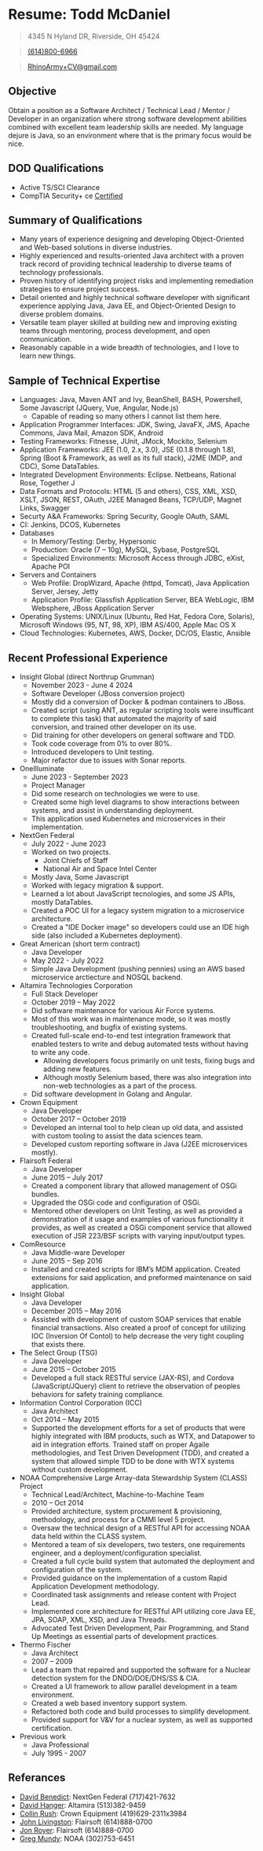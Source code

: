 # Resume: Todd McDaniel

> 4345 N Hyland DR,
> Riverside, OH 45424

> [(614)800-6966](tel:6148006966)

> [RhinoArmy+CV@gmail.com](mailto:RhinoArmy+CV@gmail.com)

## Objective
Obtain a position as a Software Architect / Technical Lead / Mentor / Developer in an organization where strong software development abilities combined with excellent team leadership skills are needed.
My language dejure is Java, so an environment where that is the primary focus would be nice.

## DOD Qualifications
* Active TS/SCI Clearance
* CompTIA Security+ ce [Certified](https://www.credly.com/badges/438b2a2b-e027-4b5f-8d29-d12f3b71ccde/public_url)

## Summary of Qualifications
* Many years of experience designing and developing Object-Oriented and Web-based solutions in diverse industries.
* Highly experienced and results-oriented Java architect with a proven track record of providing technical leadership to diverse teams of technology professionals.
* Proven history of identifying project risks and implementing remediation strategies to ensure project success.
* Detail oriented and highly technical software developer with significant experience applying Java, Java EE, and Object-Oriented Design to diverse problem domains.
* Versatile team player skilled at building new and improving existing teams through mentoring, process development, and open communication.
* Reasonably capable in a wide breadth of technologies, and I love to learn new things.

## Sample of Technical Expertise
* Languages: Java, Maven ANT and Ivy, BeanShell, BASH, Powershell, Some Javascript (JQuery, Vue, Angular, Node.js)
  * Capable of reading so many others I cannot list them here.
* Application Programmer Interfaces: JDK, Swing, JavaFX, JMS, Apache Commons, Java Mail, Amazon SDK, Android
* Testing Frameworks: Fitnesse, JUnit, JMock, Mockito, Selenium
* Application Frameworks: JEE (1.0, 2.x, 3.0), JSE (0.1.8 through 1.8), Spring (Boot & Framework, as well as its full stack), J2ME (MDP, and CDC), Some DataTables.
* Integrated Development Environments: Eclipse. Netbeans, Rational Rose, Together J
* Data Formats and Protocols: HTML (5 and others), CSS, XML, XSD, XSLT, JSON, REST, OAuth, J2EE Managed Beans, TCP/UDP, Magnet Links, Swagger
* Securty A&A Frameworks: Spring Security, Google OAuth, SAML
* CI: Jenkins, DCOS, Kubernetes
* Databases
  * In Memory/Testing: Derby, Hypersonic
  * Production: Oracle (7 – 10g), MySQL, Sybase, PostgreSQL
  * Specialized Environments: Microsoft Access through JDBC, eXist, Apache POI
* Servers and Containers
  * Web Profile: DropWizard, Apache (httpd, Tomcat), Java Application Server, Jersey, Jetty
  * Application Profile: Glassfish Application Server, BEA WebLogic, IBM Websphere, JBoss Application Server
* Operating Systems: UNIX/Linux (Ubuntu, Red Hat, Fedora Core, Solaris), Microsoft Windows (95, NT, 98, XP), IBM AS/400, Apple Mac OS X
* Cloud Technologies: Kubernetes, AWS, Docker, DC/OS, Elastic, Ansible

## Recent Professional Experience
* Insight Global (direct Northrup Grumman)
  * November 2023 - June 4 2024
  * Software Developer (JBoss conversion project)
  * Mostly did a conversion of Docker & podman containers to JBoss.
  * Created script (using ANT, as regular scripting tools were insufficant to complete this task) that automated the majority of said conversion, and trained other developer on its use.
  * Did training for other developers on general software and TDD.
  * Took code coverage from 0% to over 80%.
  * Introduced developers to Unit testing.
  * Major refactor due to issues with Sonar reports.
* OneIlluminate
  * June 2023 - September 2023
  * Project Manager
  * Did some research on technologies we were to use.
  * Created some high level diagrams to show interactions between systems, and assist in understanding deployment.
  * This application used Kubernetes and microservices in their implementation.
* NextGen Federal
  * July 2022 - June 2023
  * Worked on two projects.
    * Joint Chiefs of Staff
    * National Air and Space Intel Center
  * Mostly Java, Some Javascript
  * Worked with legacy migration & support.
  * Learned a lot about JavaScript tecnologies, and some JS APIs, mostly DataTables.
  * Created a POC UI for a legacy system migration to a microservice architecture.
  * Created a "IDE Docker image" so developers could use an IDE high side (also included a Kubernetes deployment).
* Great American (short term contract)
  * Java Developer
  * May 2022 - July 2022
  * Simple Java Development (pushing pennies) using an AWS based microservice arctiecture and NOSQL backend.
* Altamira Technologies Corporation
  * Full Stack Developer
  * October 2019 – May 2022
  * Did software maintenance for various Air Force systems.
  * Most of this work was in maintenance mode, so it was mostly troubleshooting, and bugfix of existing systems.
  * Created full-scale end-to-end test integration framework that enabled testers to write and debug automated tests without having to write any code.
    * Allowing developers focus primarily on unit tests, fixing bugs and adding new features.
    * Although mostly Selenium based, there was also integration into non-web technologies as a part of the process.
  * Did software development in Golang and Angular.
* Crown Equipment
  * Java Developer
  * October 2017 – October 2019
  * Developed an internal tool to help clean up old data, and assisted with custom tooling to assist the data sciences team.
  * Developed custom reporting software in Java (J2EE microservices mostly).
* Flairsoft Federal
  * Java Developer
  * June 2015 – July 2017
  * Created a component library that allowed management of OSGi bundles.
  * Upgraded the OSGi code and configuration of OSGi.
  * Mentored other developers on Unit Testing, as well as provided a demonstration of it usage and examples of various functionality it provides, as well as created a OSGi component service that allowed execution of JSR 223/BSF scripts with varying input/output types.
* ComResource
  * Java Middle-ware Developer
  * June 2015 – Sep 2016
  * Installed and created scripts for IBM’s MDM application. Created extensions for said application, and preformed maintenance on said application.
* Insight Global
  * Java Developer
  * December 2015 – May 2016
  * Assisted with development of custom SOAP services that enable financial transactions. Also created a proof of concept for utilizing IOC (Inversion Of Contol) to help decrease the very tight coupling that exists there.
* The Select Group (TSG)
  * Java Developer
  * June 2015 – October 2015
  * Developed a full stack RESTful service (JAX-RS), and Cordova (JavaScript/JQuery) client to retrieve the observation of peoples behaviors for safety training compliance.
* Information Control Corporation (ICC)
  * Java Architect
  * Oct 2014 – May 2015
  * Supported the development efforts for a set of products that were highly integrated with IBM products, such as WTX, and Datapower to aid in integration efforts. Trained staff on proper Agaile methodologies, and Test Driven Development (TDD), and created a system that allowed simple TDD to be done with WTX systems without custom development.
* NOAA Comprehensive Large Array-data Stewardship System (CLASS) Project
  * Technical Lead/Architect, Machine-to-Machine Team
  * 2010 – Oct 2014
  * Provided architecture, system procurement & provisioning, methodology, and process for a CMMI level 5 project.
  * Oversaw the technical design of a RESTful API for accessing NOAA data held within the CLASS system.
  * Mentored a team of six developers, two testers, one requirements engineer, and a deployment/configuration specialist.
  * Created a full cycle build system that automated the deployment and configuration of the system.
  * Provided guidance on the implementation of a custom Rapid Application Development methodology.
  * Coordinated task assignments and release content with Project Lead.
  * Implemented core architecture for RESTful API utilizing core Java EE, JPA, SOAP, XML, XSD, and Java Threads.
  * Advocated Test Driven Development, Pair Programming, and Stand Up Meetings as essential parts of development practices.
* Thermo Fischer
  * Java Architect
  * 2007 – 2009
  * Lead a team that repaired and supported the software for a Nuclear detection system for the DNDO/DOE/DHS/SS & CIA.
  * Created a UI framework to allow parallel development in a team environment.
  * Created a web based inventory support system.
  * Refactored both code and build processes to simplify development.
  * Provided support for V&V for a nuclear system, as well as supported certification.
* Previous work
  * Java Professional
  * July 1995 - 2007

## Referances
* [David Benedict](mailto:dbenedict@nextgenfed.com): NextGen Federal (717)421-7632
* [David Hanger](mailto:hangerdr@gmail.com): Altamira (513)382-9459
* [Collin Rush](mailto:collin.rush@crown.com): Crown Equipment (419)629-2311x3984
* [John Livingston](mailto:livingjw@earthlink.net): Flairsoft (614)888-0700 
* [Jon Royer](mailto:jonathan.royer@flairsoft.net): Flairsoft (614)888-0700
* [Greg Mundy](mailto:gregmundy@gmail.com): NOAA (302)753-6451
